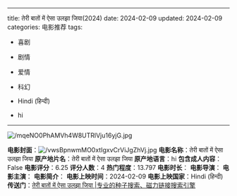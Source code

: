 
---
title: तेरी बातों में ऐसा उलझा जिया(2024)
date: 2024-02-09
updated: 2024-02-09
categories: 电影推荐
tags:

- 喜剧
- 剧情
- 爱情
- 科幻

- Hindi (हिन्दी)
- hi
---

<img src="https://image.tmdb.org/t/p/original/mqeNO0PhAMVh4W8UTRlVju16yjG.jpg" alt="/mqeNO0PhAMVh4W8UTRlVju16yjG.jpg" title="/mqeNO0PhAMVh4W8UTRlVju16yjG.jpg">

**电影封面**：<img src="https://image.tmdb.org/t/p/w200/vwsBpnwmMO0xtIgxvCrViJgZhVj.jpg" alt="/vwsBpnwmMO0xtIgxvCrViJgZhVj.jpg" title="/vwsBpnwmMO0xtIgxvCrViJgZhVj.jpg">
**电影名称**：तेरी बातों में ऐसा उलझा जिया
**原产地片名**：तेरी बातों में ऐसा उलझा जिया
**原产地语言**：hi
**包含成人内容**：False
**电影评分**：6.25
**评分人数**：4
**热门程度**：13.797
**电影时长**：
**电影导演**：
**电影主演**：
**电影简介**：
**电影上映时间**：2024-02-09
**电影上映国家**：Hindi (हिन्दी)
**传送门**：[तेरी बातों में ऐसा उलझा जिया |专业的种子搜索、磁力链接搜索引擎](https://movie.amd794.com:2083/?search=%E0%A4%A4%E0%A5%87%E0%A4%B0%E0%A5%80%20%E0%A4%AC%E0%A4%BE%E0%A4%A4%E0%A5%8B%E0%A4%82%20%E0%A4%AE%E0%A5%87%E0%A4%82%20%E0%A4%90%E0%A4%B8%E0%A4%BE%20%E0%A4%89%E0%A4%B2%E0%A4%9D%E0%A4%BE%20%E0%A4%9C%E0%A4%BF%E0%A4%AF%E0%A4%BE&ordering=&mode=match_phrase&page_size=10&page=1)

